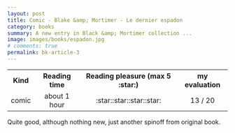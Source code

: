 ```yaml
---
layout: post
title: Comic - Blake &amp; Mortimer - Le dernier espadon
category: books
summary: A new entry in Black &amp; Mortimer collection ... 
image: images/books/espadon.jpg
# comments: true
permalink: bk-article-3
---
```


<link rel="stylesheet" href="/assets/css/my-styles.css">

<table style='width:100%'>
<tr><th>Kind</th><th>Reading time</th><th>Reading pleasure (max 5 :star:)</th><th>my evaluation</th></tr>
<tr><td style='text-align:center'>comic</td><td style='text-align:center'>about 1 hour</td><td style='text-align:center'>:star::star::star::star:</td><td style='text-align:center'>13 / 20</td></tr>
</table>

Quite good, although nothing new, just another spinoff from original book. 
